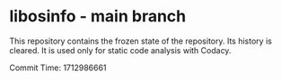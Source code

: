 # libosinfo - main branch

This repository contains the frozen state of the repository.
Its history is cleared. It is used only for static code
analysis with Codacy.

Commit Time: 1712986661
